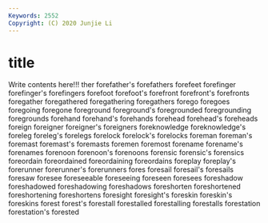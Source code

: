 ```yaml
---
Keywords: 2552
Copyright: (C) 2020 Junjie Li
---
```


# title

Write contents here!!!
ther 
forefather's 
forefathers 
forefeet 
forefinger 
forefinger's
forefingers 
forefoot 
forefoot's 
forefront 
forefront's 
forefronts 
foregather 
foregathered 
foregathering 
foregathers
forego 
foregoes 
foregoing 
foregone 
foreground 
foreground's 
foregrounded 
foregrounding 
foregrounds 
forehand
forehand's 
forehands 
forehead 
forehead's 
foreheads 
foreign 
foreigner 
foreigner's 
foreigners 
foreknowledge
foreknowledge's 
foreleg 
foreleg's 
forelegs 
forelock 
forelock's 
forelocks 
foreman 
foreman's 
foremast
foremast's 
foremasts 
foremen 
foremost 
forename 
forename's 
forenames 
forenoon 
forenoon's 
forenoons
forensic 
forensic's 
forensics 
foreordain 
foreordained 
foreordaining 
foreordains 
foreplay 
foreplay's 
forerunner
forerunner's 
forerunners 
fores 
foresail 
foresail's 
foresails 
foresaw 
foresee 
foreseeable 
foreseeing
foreseen 
foresees 
foreshadow 
foreshadowed 
foreshadowing 
foreshadows 
foreshorten 
foreshortened 
foreshortening 
foreshortens
foresight 
foresight's 
foreskin 
foreskin's 
foreskins 
forest 
forest's 
forestall 
forestalled 
forestalling
forestalls 
forestation 
forestation's 
forested 
